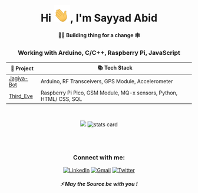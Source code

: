 
<h1 align="center">Hi <img src="wave.gif" 
         alt="Waving hand animated gif"
         height="45"
         width="45" />, I'm Sayyad Abid</h1>
<h4 align="center">
👷‍♂️ Building thing for a change 🕸
</h4>
<h3 align="center">
    Working with Arduino, C/C++, Raspberry Pi, JavaScript 
</h3>
<div align="center">
         
|🚀  Project                                                                                             | 📚 Tech Stack                           |
|-------------------------------------------------------------------------------------------------------|--------------------------------------|
| [Jagiya-Bot](https://github.com/abid-sayyad/Jagiya-bot)                                | Arduino, RF Transceivers, GPS Module, Accelerometer |
| [Third_Eye](https://github.com/abid-sayyad/Third_Eye)  | Raspberry Pi Pico, GSM Module, MQ-x sensors, Python, HTML/ CSS, SQL |
         
</div>
<br/>
<p align="center">
         <img src="https://github-profile-summary-cards.vercel.app/api/cards/most-commit-language?username=abid-sayyad&theme=dracula" />
        <img alt= "stats card" src="https://github-profile-summary-cards.vercel.app/api/cards/stats?username=abid-sayyad&theme=dracula">

<p>
<br/><br/>
<h3 align="center">Connect with me:</h3>
<p align="center">
<a href="https://www.linkedin.com/in/abidarian/" target="_blank" rel="noopener"><img alt="LinkedIn"
                src="https://img.shields.io/badge/linkedin-%230077B5.svg?&style=for-the-badge&logo=linkedin&logoColor=white" /></a>
        <a href="mailto:sayyad.abid16@gmail.com"target="_blank" rel="noopener"><img alt="Gmail"
                src="https://img.shields.io/badge/-Gmail-D14836?style=for-the-badge&logo=Gmail&logoColor=white" /></a>
        <a href="https://twitter.com/SayyadAbid1" target="_blank" rel="noopener"><img alt="Twitter"
                src="https://img.shields.io/badge/Twitter-1DA1F2?style=for-the-badge&logo=twitter&logoColor=white"></a>
         
</p>

<h5 align="center">⚡ May the Source be with you !</h5>

 




 









